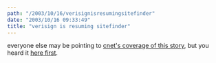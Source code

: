```yaml
---
path: "/2003/10/16/verisignisresumingsitefinder" 
date: "2003/10/16 09:33:49" 
title: "verisign is resuming sitefinder" 
---
```

everyone else may be pointing to <a href="http://rss.com.com/2100-1038_3-5092133.html">cnet's coverage of this story</a>, but you heard it <a href="http://weblog.randomchaos.com/index.php?date=2003-10-13&amp;title=a+sitefinder+mystery">here first</a>.